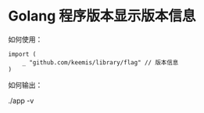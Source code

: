 # Golang 程序版本显示版本信息

如何使用：
 
```
import (
    _ "github.com/keemis/library/flag" // 版本信息
)
```
 
如何输出：
 
./app -v
 
 